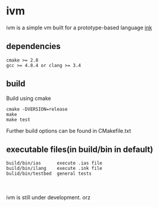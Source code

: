 # ivm
ivm is a simple vm built for a prototype-based language [ink](https://github.com/rod-lin/ink "ink")

## dependencies
    cmake >= 2.8
	gcc >= 4.8.4 or clang >= 3.4

## build
Build using cmake

	cmake -DVERSION=release
	make
	make test

Further build options can be found in CMakefile.txt

## executable files(in build/bin in default)

    build/bin/ias      execute .ias file
    build/bin/ilang    execute .ink file
    bulid/bin/testbed  general tests

<br><br>
ivm is still under development. orz

